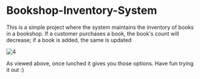 # Bookshop-Inventory-System
This is a simple project where the system maintains the inventory of books in a bookshop. 
If a customer purchases a book, the book's count will decrease; if a book is added, the same is updated

![4](https://github.com/Cheneba/Bookshop-Inventory-System/assets/117812926/0f1c79d6-f6bc-401e-bc69-9bcdc0e5dd43)

As viewed above, once lunched it gives you those options. Have fun trying it out :)
